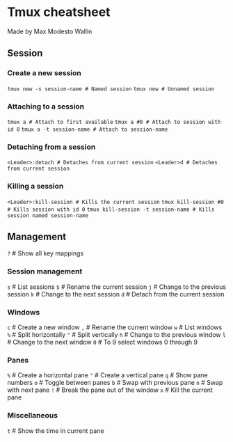 # Tmux cheatsheet
Made by Max Modesto Wallin

## Session 
### Create a new session
`tmux new -s session-name # Named session`
`tmux new # Unnamed session`

### Attaching to a session
`tmux a # Attach to first available`
`tmux a #0 # Attach to session with id 0`
`tmux a -t session-name # Attach to session-name`

### Detaching from a session
`<Leader>:detach # Detaches from current session`
`<Leader>d # Detaches from current session`

### Killing a session
`<Leader>:kill-session # Kills the current session`
`tmux kill-session #0 # Kills session with id 0`
`tmux kill-session -t session-name # Kills session named session-name`

## Management 
`?` # Show all key mappings

### Session management
`s` # List sessions
`$` # Rename the current session
`j` # Change to the previous session
`k` # Change to the next session
`d` # Detach from the current session

### Windows 
`c` # Create a new window
`,` # Rename the current window
`w` # List windows
`%` # Split horizontally
`"` # Split vertically
`h` # Change to the previous window
`l` # Change to the next window
`0` # To 9 select windows 0 through 9

### Panes
`%` # Create a horizontal pane
`"` # Create a vertical pane
`q` # Show pane numbers
`o` # Toggle between panes
`b` # Swap with previous pane
`n` # Swap with next pane
`!` # Break the pane out of the window
`x` # Kill the current pane

### Miscellaneous
`t` # Show the time in current pane

